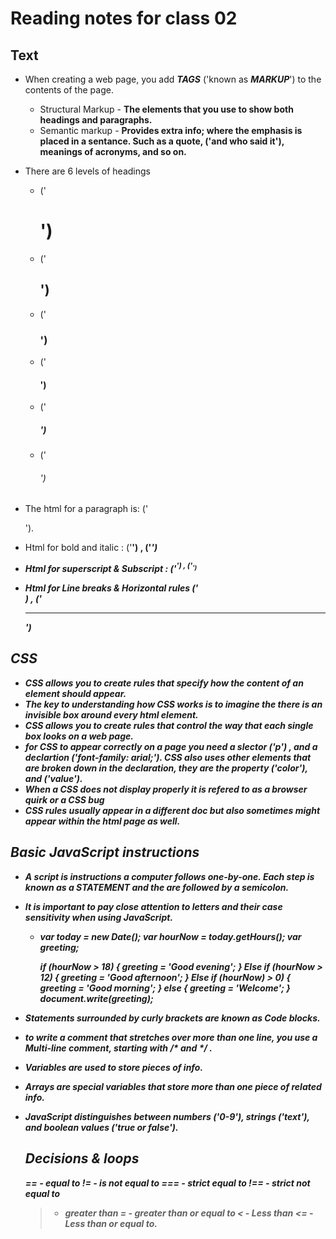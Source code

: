 # Reading notes for class 02

## Text

* When creating a web page, you add **_TAGS_** ('known as **_MARKUP_**') to the contents of the page.
    * Structural Markup - **The elements that you use to show both headings and paragraphs.**
    * Semantic markup - **Provides extra info; where the emphasis is placed in a sentance. Such as a quote, ('and who said it'), meanings of acronyms, and so on.**

* There are 6 levels of headings 
   * ('<h1>')
   * ('<h2>')
   * ('<h3>')
   * ('<h4>')
   * ('<h5>')
   * ('<h6>')

* The html for a paragraph is: ('<p>').
* Html for bold and italic : ('<b>') , ('<i>')
* Html for superscript & Subscript : ('<sup>') , ('<sub>')
* Html for Line breaks & Horizontal rules ('<br />) , ('<hr />')

 ## CSS

* *CSS* allows you to create rules that specify how the content of an element should appear.
* The key to understanding how CSS works is to imagine the there is an invisible box around every html element.
* CSS allows you to create rules that control the way that each single box looks on a web page.
* for CSS to appear correctly on a page you need a slector ('p') , and a declartion ('font-family: arial;').
CSS also uses other elements that are broken down in the declaration, they are the property ('color'), and ('value').
* When a CSS does not display properly it is refered to as a **browser quirk** or a **CSS** bug 
* CSS rules usually appear in a different doc but also sometimes might appear within the html page as well.

## Basic JavaScript instructions

* A script is instructions a computer follows one-by-one. Each step is known as a **STATEMENT** and the are followed by a semicolon.
* It is important to pay close attention to letters and their case sensitivity when using JavaScript.
  * var today = new Date();
    var hourNow = today.getHours();
    var greeting;

    if (hourNow > 18) {
       greeting = 'Good evening';
  } Else if (hourNow > 12) {
       greeting = 'Good afternoon';
  } Else if (hourNow) > 0) {
       greeting = 'Good morning';
  } else {
       greeting = 'Welcome';
  }
  document.write(greeting);

* Statements surrounded by curly brackets are known as **Code blocks**.
* to write a comment that stretches over more than one line, you use a **Multi-line** comment, starting with **/*** and ***/** .
* **Variables** are used to store pieces of info.
* **Arrays** are special variables that store more than one piece of related info.
* **JavaScript** distinguishes between numbers ('0-9'), strings ('text'), and boolean values ('true or false').

  ## Decisions & loops

  == - equal to
  != - is not equal to
  === - strict equal to
  !== - strict not equal to
  > - greater than
  >= - greater than or equal to
  < - Less than
  <= - Less than or equal to.
